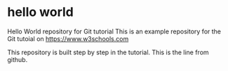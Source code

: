 # hello world
Hello World repository for Git tutorial
This is an example repository for the Git tutoial on https://www.w3schools.com

This repository is built step by step in the tutorial.
This is the line from github.
